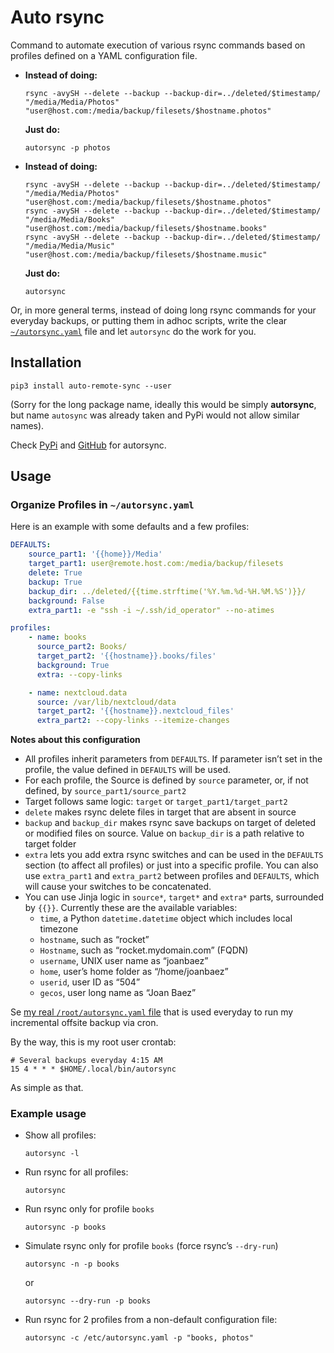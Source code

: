 # Auto rsync

Command to automate execution of various rsync commands based on profiles
defined on a YAML configuration file.

* **Instead of doing:**
    ```shell
    rsync -avySH --delete --backup --backup-dir=../deleted/$timestamp/ "/media/Media/Photos" "user@host.com:/media/backup/filesets/$hostname.photos"
    ```

    **Just do:**
    ```shell
    autorsync -p photos
    ```
* **Instead of doing:**
    ```shell
    rsync -avySH --delete --backup --backup-dir=../deleted/$timestamp/ "/media/Media/Photos" "user@host.com:/media/backup/filesets/$hostname.photos"
    rsync -avySH --delete --backup --backup-dir=../deleted/$timestamp/ "/media/Media/Books" "user@host.com:/media/backup/filesets/$hostname.books"
    rsync -avySH --delete --backup --backup-dir=../deleted/$timestamp/ "/media/Media/Music" "user@host.com:/media/backup/filesets/$hostname.music"
    ```

    **Just do:**
    ```shell
    autorsync
    ```
Or, in more general terms, instead of doing long rsync commands for your
everyday backups, or putting them in adhoc scripts, write the clear
[`~/autorsync.yaml`](#yamlfile) file and let `autorsync` do the work for you.

## Installation

```shell
pip3 install auto-remote-sync --user
```
(Sorry for the long package name, ideally this would be simply **autorsync**,
but name `autosync` was already taken and PyPi would not allow similar names).

Check [PyPi](https://pypi.org/project/auto-remote-sync/) and
[GitHub](https://github.com/avibrazil/autorsync) for autorsync.

## Usage

### <a name="yamlfile"></a>Organize Profiles in `~/autorsync.yaml`
Here is an example with some defaults and a few profiles:

```yaml
DEFAULTS:
    source_part1: '{{home}}/Media'
    target_part1: user@remote.host.com:/media/backup/filesets
    delete: True
    backup: True
    backup_dir: ../deleted/{{time.strftime('%Y.%m.%d-%H.%M.%S')}}/
    background: False
    extra_part1: -e "ssh -i ~/.ssh/id_operator" --no-atimes

profiles:
    - name: books
      source_part2: Books/
      target_part2: '{{hostname}}.books/files'
      background: True
      extra: --copy-links

    - name: nextcloud.data
      source: /var/lib/nextcloud/data
      target_part2: '{{hostname}}.nextcloud_files'
      extra_part2: --copy-links --itemize-changes
```

**Notes about this configuration**
- All profiles inherit parameters from `DEFAULTS`. If parameter isn’t set in
the profile, the value defined in `DEFAULTS` will be used.
- For each profile, the Source is defined by `source` parameter, or, if not
defined, by `source_part1/source_part2`
- Target follows same logic: `target` or `target_part1/target_part2`
- `delete` makes rsync delete files in target that are absent in source
- `backup` and `backup_dir` makes rsync save backups on target of deleted or
modified files on source. Value on `backup_dir` is a path relative to target
folder
- `extra` lets you add extra rsync switches and can be used in the `DEFAULTS`
section (to affect all profiles) or just into a specific profile. You can also
use `extra_part1` and `extra_part2` between profiles and `DEFAULTS`, which will
cause your switches to be concatenated.
- You can use Jinja logic in `source*`, `target*` and `extra*` parts, surrounded
by `{{}}`. Currently these are the available variables:
    - `time`, a Python `datetime.datetime` object which includes local timezone
    - `hostname`, such as “rocket”
    - `Hostname`, such as “rocket.mydomain.com” (FQDN)
    - `username`, UNIX user name as “joanbaez”
    - `home`, user’s home folder as “/home/joanbaez”
    - `userid`, user ID as “504”
    - `gecos`, user long name as “Joan Baez”

Se [my real `/root/autorsync.yaml` file](https://github.com/avibrazil/autorsync/blob/main/autorsync-example.yaml)
that is used everyday to run my incremental offsite backup via cron.

By the way, this is my root user crontab:

```
# Several backups everyday 4:15 AM
15 4 * * * $HOME/.local/bin/autorsync
```

As simple as that.

### Example usage
- Show all profiles:
    ```shell
    autorsync -l
    ```
- Run rsync for all profiles:
    ```shell
    autorsync
    ```
- Run rsync only for profile `books`
    ```shell
    autorsync -p books
    ```

- Simulate rsync only for profile `books` (force rsync’s `--dry-run`)
    ```shell
    autorsync -n -p books
    ```
    or
    ```shell
    autorsync --dry-run -p books
    ```
- Run rsync for 2 profiles from a non-default configuration file:
    ```shell
    autorsync -c /etc/autorsync.yaml -p "books, photos"
    ```
